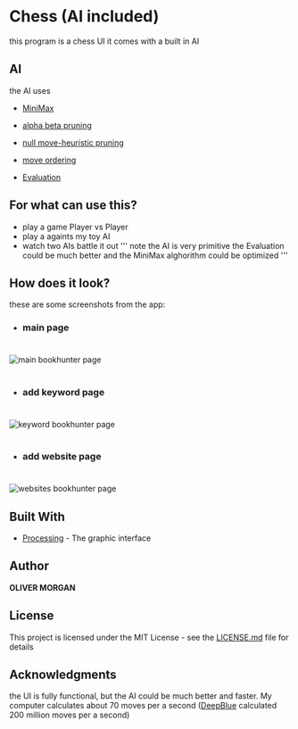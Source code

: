 # Chess (AI included)
this program is a chess UI it comes with a built in AI

## AI
the AI uses
* [MiniMax](https://en.wikipedia.org/wiki/Minimax) 
* [alpha beta pruning](https://en.wikipedia.org/wiki/Alpha%E2%80%93beta_pruning) 
* [null move-heuristic pruning](https://en.wikipedia.org/wiki/Null-move_heuristic)
* [move ordering](https://stackoverflow.com/questions/9964496/alpha-beta-move-ordering)

* [Evaluation](https://www.chessprogramming.org/Evaluation)

## For what can use this?
* play a game Player vs Player
* play a againts my toy AI 
* watch two AIs battle it out
'''
note the AI is very primitive the Evaluation could be much better and the MiniMax alghorithm could be optimized
'''

## How does it look?
these are some screenshots from the app:

* ### main page
#
![main bookhunter page](https://i.imgur.com/4JqtbTq.png)

#
* ### add keyword page
# 

![keyword bookhunter page](https://i.imgur.com/TKS9zv7.png)

#
* ### add website page
#

![websites bookhunter page](https://i.imgur.com/QgrSMjI.png)


## Built With

* [Processing](https://processing.org/) - The graphic interface

## Author

**OLIVER MORGAN**

## License

This project is licensed under the MIT License - see the [LICENSE.md](LICENSE.md) file for details

## Acknowledgments
the UI is fully functional, but the AI could be much better and faster. My computer calculates about 70 moves per a second ([DeepBlue](https://en.wikipedia.org/wiki/Deep_Blue_(chess_computer)) calculated 200 million moves per a second) 

